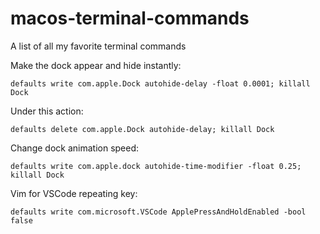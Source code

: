 # macos-terminal-commands
A list of all my favorite terminal commands



Make the dock appear and hide instantly:

`defaults write com.apple.Dock autohide-delay -float 0.0001; killall Dock`

Under this action:

`defaults delete com.apple.Dock autohide-delay; killall Dock`

Change dock animation speed:

`defaults write com.apple.dock autohide-time-modifier -float 0.25;
killall Dock`

Vim for VSCode repeating key:

`defaults write com.microsoft.VSCode ApplePressAndHoldEnabled -bool false`
